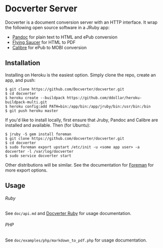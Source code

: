 # Docverter Server

Docverter is a document conversion server with an HTTP interface. It wrap the following open source software in a JRuby app:

* [Pandoc](http://johnmacfarlane.net/pandoc/) for plain text to HTML and ePub conversion
* [Flying Saucer](http://code.google.com/p/flying-saucer/) for HTML to PDF
* [Calibre](http://calibre-ebook.com/) for ePub to MOBI conversion

## Installation

Installing on Heroku is the easiest option. Simply clone the repo, create an app, and push:

    $ git clone https://github.com/Docverter/docverter.git
    $ cd docverter
    $ heroku create --buildpack https://github.com/ddollar/heroku-buildpack-multi.git
    $ heroku config:add PATH=bin:/app/bin:/app/jruby/bin:/usr/bin:/bin
    $ git push heroku master
    
If you'd like to install locally, first ensure that Jruby, Pandoc and Calibre are installed and available. Then (for Ubuntu):

    $ jruby -S gem install foreman
    $ git clone https://github.com/docverter/docverter.git
    $ cd docverter
    $ sudo foreman export upstart /etc/init -u <some app user> -a docverter -l /var/log/docverter
    $ sudo service docverter start
    
Other distributions will be similar. See the documentation for [Foreman](http://ddollar.github.com/foreman/) for
more export options.

## Usage

###### Ruby
See `doc/api.md` and [Docverter Ruby](https://github.com/docverter/docverter-ruby) for usage documentation.

###### PHP 
See `doc/examples/php/markdown_to_pdf.php` for usage documentation.
